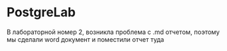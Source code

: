 # PostgreLab
В лабораторной номер 2, возникла проблема с .md отчетом, поэтому мы сделали word документ и поместили отчет туда
